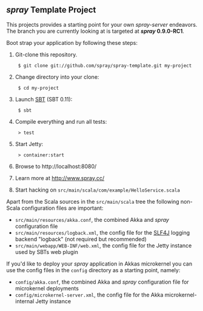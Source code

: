 ## _spray_ Template Project

This projects provides a starting point for your own _spray-server_ endeavors.
The branch you are currently looking at is targeted at **_spray_ 0.9.0-RC1**.

Boot strap your application by following these steps:

1. Git-clone this repository.

        $ git clone git://github.com/spray/spray-template.git my-project

2. Change directory into your clone:

        $ cd my-project

3. Launch [SBT] (SBT 0.11):

        $ sbt

4. Compile everything and run all tests:

        > test

5. Start Jetty:

        > container:start

6. Browse to http://localhost:8080/

7. Learn more at http://www.spray.cc/

8. Start hacking on `src/main/scala/com/example/HelloService.scala`


Apart from the Scala sources in the `src/main/scala` tree the following non-Scala configuration files are important:

* `src/main/resources/akka.conf`, the combined Akka and _spray_ configuration file 
* `src/main/resources/logback.xml`, the config file for the [SLF4J] logging backend "logback" (not required but recommended)
* `src/main/webapp/WEB-INF/web.xml`, the config file for the Jetty instance used by SBTs web plugin

If you'd like to deploy your _spray_ application in Akkas microkernel you can use the config files in the `config`
directory as a starting point, namely:

* `config/akka.conf`, the combined Akka and _spray_ configuration file for microkernel deployments  
* `config/microkernel-server.xml`, the config file for the Akka microkernel-internal Jetty instance  


[SBT]: https://github.com/harrah/xsbt/wiki
[SLF4J]: http://www.slf4j.org
